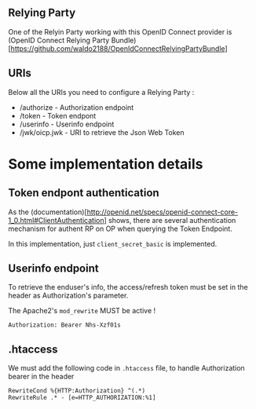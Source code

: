 Relying Party
-------------
One of the Relyin Party working with this OpenID Connect provider is 
(OpenID Connect Relying Party Bundle)[https://github.com/waldo2188/OpenIdConnectRelyingPartyBundle]

URIs
----

Below all the URIs you need to configure a Relying Party : 
 - /authorize - Authorization endpoint
 - /token - Token endpont
 - /userinfo - Userinfo endpoint
 - /jwk/oicp.jwk - URI to retrieve the Json Web Token

Some implementation details
===========================

Token endpont authentication
----------------------------
As the (documentation)[http://openid.net/specs/openid-connect-core-1_0.html#ClientAuthentication]
shows, there are several authentication mechanism for authent
RP on OP when querying the Token Endpoint.

In this implementation, just `client_secret_basic` is implemented.

Userinfo endpoint
-----------------
To retrieve the enduser's info, the access/refresh token must be set in the 
header as Authorization's parameter.

The Apache2's `mod_rewrite` MUST be active !

```http
Authorization: Bearer Nhs-Xzf01s
```


.htaccess
---------

We must add the following code in `.htaccess` file, to handle Authorization bearer in the
header
```
RewriteCond %{HTTP:Authorization} ^(.*)
RewriteRule .* - [e=HTTP_AUTHORIZATION:%1]
```
